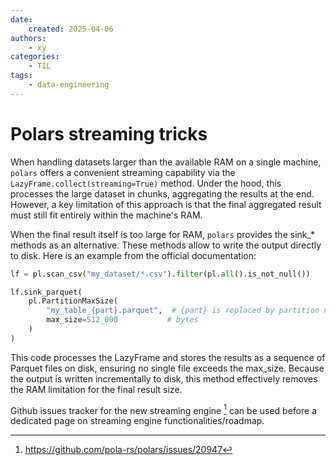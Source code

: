 ```yaml
---
date:
    created: 2025-04-06
authors:
    - xy
categories: 
    - TIL
tags:
    - data-engineering
---
```


# Polars streaming tricks

When handling datasets larger than the available RAM on a single machine, `polars` offers a convenient streaming capability via the `LazyFrame.collect(streaming=True)` method. Under the hood, this processes the large dataset in chunks, aggregating the results at the end. However, a key limitation of this approach is that the final aggregated result must still fit entirely within the machine's RAM.

When the final result itself is too large for RAM, `polars` provides the sink_* methods as an alternative. These methods allow to write the output directly to disk. Here is an example from the official documentation:
```py
lf = pl.scan_csv("my_dataset/*.csv").filter(pl.all().is_not_null())

lf.sink_parquet(
    pl.PartitionMaxSize(
        "my_table_{part}.parquet",  # {part} is replaced by partition number
        max_size=512_000           # bytes
    )
)
```
This code processes the LazyFrame and stores the results as a sequence of Parquet files on disk, ensuring no single file exceeds the max_size. Because the output is written incrementally to disk, this method effectively removes the RAM limitation for the final result size.

Github issues tracker for the new streaming engine [^stream] can be used before a dedicated page on streaming engine functionalities/roadmap.  

[^stream]:https://github.com/pola-rs/polars/issues/20947